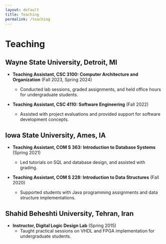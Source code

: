 ```yaml
---
layout: default
title: Teaching
permalink: /teaching
---
```


# Teaching

## Wayne State University, Detroit, MI
- **Teaching Assistant, CSC 3100: Computer Architecture and Organization** (Fall 2023, Spring 2024)  
  - Conducted lab sessions, graded assignments, and held office hours for undergraduate students.

- **Teaching Assistant, CSC 4110: Software Engineering** (Fall 2022)  
  - Assisted with project evaluations and provided support for software development concepts.

## Iowa State University, Ames, IA
- **Teaching Assistant, COM S 363: Introduction to Database Systems** (Spring 2021)  
  - Led tutorials on SQL and database design, and assisted with grading.

- **Teaching Assistant, COM S 228: Introduction to Data Structures** (Fall 2020)  
  - Supported students with Java programming assignments and data structure implementations.

## Shahid Beheshti University, Tehran, Iran
- **Instructor, Digital Logic Design Lab** (Spring 2015)  
  - Taught practical sessions on VHDL and FPGA implementation for undergraduate students.
